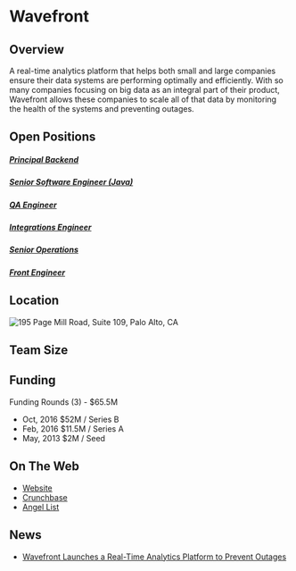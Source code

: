 # Wavefront
## Overview
A real-time analytics platform that helps both small and large companies ensure their data systems are performing optimally and efficiently. With so many companies focusing on big data as an integral part of their product, Wavefront allows these companies to scale all of that data by monitoring the health of the systems and preventing outages.

## Open Positions
##### [Principal Backend](principal-backend.md)
##### [Senior Software Engineer (Java)](senior-software-engineer-java.md)
##### [QA Engineer](qa-engineer.md)
##### [Integrations Engineer](integrations-engineer.md)
##### [Senior Operations](senior-operations.md)
##### [Front Engineer](frontend-engineer.md)

## Location
![195 Page Mill Road, Suite 109, Palo Alto, CA](https://maps.googleapis.com/maps/api/staticmap?center=195+Page+Mill+Road,+Suite+109,+Palo+Alto,+CA&zoom=13&scale=false&size=600x300&maptype=roadmap&format=png&visual_refresh=true&markers=size:mid%7Ccolor:0xff0000%7Clabel:1%7C195+Page+Mill+Road,+Suite+109,+Palo+Alto,+CA) 

## Team Size

## Funding
Funding Rounds (3) - $65.5M
+ Oct, 2016	$52M / Series B
+ Feb, 2016	$11.5M / Series A
+ May, 2013	$2M / Seed

## On The Web
+ [Website](http://www.wavefront.com/)
+ [Crunchbase](https://www.crunchbase.com/organization/wavefront#/entity)
+ [Angel List](https://angel.co/wavefront-3)

## News
+ [Wavefront Launches a Real-Time Analytics Platform to Prevent Outages](http://www.prnewswire.com/news-releases/wavefront-launches-a-real-time-analytics-platform-to-prevent-outages-300220135.html)
